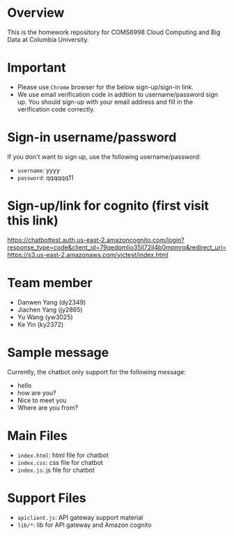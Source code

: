 # Overview

This is the homework repository for COMS6998 Cloud Computing and Big Data at Columbia University.

# Important
- Please use `Chrome` browser for the below sign-up/sign-in link.
- We use email verification code in addtion to username/password sign up. You should
sign-up with your email address and fill in the verification code correctly.

# Sign-in username/password
If you don't want to sign up, use the following username/password:
- `username`: yyyy
- `password`: qqqqqq11

# Sign-up/link for cognito (first visit this link)
https://chatbottest.auth.us-east-2.amazoncognito.com/login?response_type=code&client_id=79qedpmlio35ll72il4b0mpmrq&redirect_uri=https://s3.us-east-2.amazonaws.com/yjctest/index.html


# Team member
- Danwen Yang (dy2349)
- Jiachen Yang (jy2865)
- Yu Wang (yw3025)
- Ke Yin (ky2372)

# Sample message
Currently, the chatbot only support for the following message:
- hello
- how are you?
- Nice to meet you
- Where are you from?


# Main Files
- `index.html`: html file for chatbot
- `index.css`: css file for chatbot
- `index.js`: js file for chatbot

# Support Files
- `apiclient.js`: API gateway support material
- `lib/*`: lib for API gateway and Amazon cognito 








